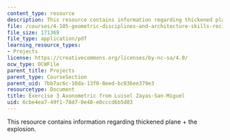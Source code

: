 ```yaml
---
content_type: resource
description: This resource contains information regarding thickened plane + the explosion.
file: /courses/4-105-geometric-disciplines-and-architecture-skills-reciprocal-methodologies-fall-2012/6cbe4ea749f178d70e48e0cccd6b5d03_MIT4_105F12_Axon_Ex3_LZ.pdf
file_size: 171369
file_type: application/pdf
learning_resource_types:
- Projects
license: https://creativecommons.org/licenses/by-nc-sa/4.0/
ocw_type: OCWFile
parent_title: Projects
parent_type: CourseSection
parent_uid: 7bb7ac6c-10da-13f0-8eed-bc036ee379e3
resourcetype: Document
title: Exercise 3 Axonometric from Luisel Zayas-San-Miguel
uid: 6cbe4ea7-49f1-78d7-0e48-e0cccd6b5d03
---
```

This resource contains information regarding thickened plane + the explosion.